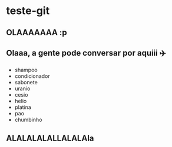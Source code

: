 # teste-git

## OLAAAAAAA :p

## Olaaa, a gente pode conversar por aquiii ✈️

- shampoo
- condicionador
- sabonete
- uranio
- cesio
- helio
- platina
- pao
- chumbinho

## ALALALALALLALALAla
